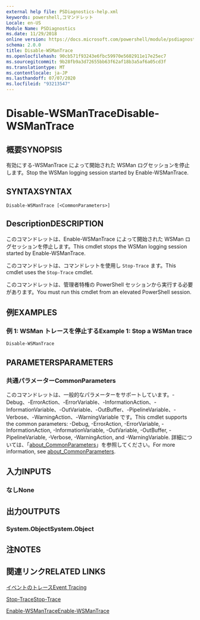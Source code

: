 ```yaml
---
external help file: PSDiagnostics-help.xml
keywords: powershell,コマンドレット
Locale: en-US
Module Name: PSDiagnostics
ms.date: 11/29/2018
online version: https://docs.microsoft.com/powershell/module/psdiagnostics/disable-wsmantrace?view=powershell-5.1&WT.mc_id=ps-gethelp
schema: 2.0.0
title: Disable-WSManTrace
ms.openlocfilehash: 90cb571f93243e6fbc59970e5602911e17e25ec7
ms.sourcegitcommit: 9b28fb9a3d72655bb63f62af18b3a5af6a05cd3f
ms.translationtype: MT
ms.contentlocale: ja-JP
ms.lasthandoff: 07/07/2020
ms.locfileid: "93213547"
---
```

# <span data-ttu-id="66546-103">Disable-WSManTrace</span><span class="sxs-lookup"><span data-stu-id="66546-103">Disable-WSManTrace</span></span>

## <span data-ttu-id="66546-104">概要</span><span class="sxs-lookup"><span data-stu-id="66546-104">SYNOPSIS</span></span>
<span data-ttu-id="66546-105">有効にする-WSManTrace によって開始された WSMan ログセッションを停止します。</span><span class="sxs-lookup"><span data-stu-id="66546-105">Stop the WSMan logging session started by Enable-WSManTrace.</span></span>

## <span data-ttu-id="66546-106">SYNTAX</span><span class="sxs-lookup"><span data-stu-id="66546-106">SYNTAX</span></span>

```
Disable-WSManTrace [<CommonParameters>]
```

## <span data-ttu-id="66546-107">Description</span><span class="sxs-lookup"><span data-stu-id="66546-107">DESCRIPTION</span></span>
<span data-ttu-id="66546-108">このコマンドレットは、Enable-WSManTrace によって開始された WSMan ログセッションを停止します。</span><span class="sxs-lookup"><span data-stu-id="66546-108">This cmdlet stops the WSMan logging session started by Enable-WSManTrace.</span></span>

<span data-ttu-id="66546-109">このコマンドレットは、コマンドレットを使用し `Stop-Trace` ます。</span><span class="sxs-lookup"><span data-stu-id="66546-109">This cmdlet uses the `Stop-Trace` cmdlet.</span></span>

<span data-ttu-id="66546-110">このコマンドレットは、管理者特権の PowerShell セッションから実行する必要があります。</span><span class="sxs-lookup"><span data-stu-id="66546-110">You must run this cmdlet from an elevated PowerShell session.</span></span>

## <span data-ttu-id="66546-111">例</span><span class="sxs-lookup"><span data-stu-id="66546-111">EXAMPLES</span></span>

### <span data-ttu-id="66546-112">例 1: WSMan トレースを停止する</span><span class="sxs-lookup"><span data-stu-id="66546-112">Example 1: Stop a WSMan trace</span></span>

```powershell
Disable-WSManTrace
```

## <span data-ttu-id="66546-113">PARAMETERS</span><span class="sxs-lookup"><span data-stu-id="66546-113">PARAMETERS</span></span>

### <span data-ttu-id="66546-114">共通パラメーター</span><span class="sxs-lookup"><span data-stu-id="66546-114">CommonParameters</span></span>

<span data-ttu-id="66546-115">このコマンドレットは、一般的なパラメーターをサポートしています。-Debug、-ErrorAction、-ErrorVariable、-InformationAction、-InformationVariable、-OutVariable、-OutBuffer、-PipelineVariable、-Verbose、-WarningAction、-WarningVariable です。</span><span class="sxs-lookup"><span data-stu-id="66546-115">This cmdlet supports the common parameters: -Debug, -ErrorAction, -ErrorVariable, -InformationAction, -InformationVariable, -OutVariable, -OutBuffer, -PipelineVariable, -Verbose, -WarningAction, and -WarningVariable.</span></span> <span data-ttu-id="66546-116">詳細については、「[about_CommonParameters](https://go.microsoft.com/fwlink/?LinkID=113216)」を参照してください。</span><span class="sxs-lookup"><span data-stu-id="66546-116">For more information, see [about_CommonParameters](https://go.microsoft.com/fwlink/?LinkID=113216).</span></span>

## <span data-ttu-id="66546-117">入力</span><span class="sxs-lookup"><span data-stu-id="66546-117">INPUTS</span></span>

### <span data-ttu-id="66546-118">なし</span><span class="sxs-lookup"><span data-stu-id="66546-118">None</span></span>

## <span data-ttu-id="66546-119">出力</span><span class="sxs-lookup"><span data-stu-id="66546-119">OUTPUTS</span></span>

### <span data-ttu-id="66546-120">System.Object</span><span class="sxs-lookup"><span data-stu-id="66546-120">System.Object</span></span>

## <span data-ttu-id="66546-121">注</span><span class="sxs-lookup"><span data-stu-id="66546-121">NOTES</span></span>

## <span data-ttu-id="66546-122">関連リンク</span><span class="sxs-lookup"><span data-stu-id="66546-122">RELATED LINKS</span></span>

[<span data-ttu-id="66546-123">イベントのトレース</span><span class="sxs-lookup"><span data-stu-id="66546-123">Event Tracing</span></span>](/windows/desktop/ETW/event-tracing-portal)

[<span data-ttu-id="66546-124">Stop-Trace</span><span class="sxs-lookup"><span data-stu-id="66546-124">Stop-Trace</span></span>](stop-trace.md)

[<span data-ttu-id="66546-125">Enable-WSManTrace</span><span class="sxs-lookup"><span data-stu-id="66546-125">Enable-WSManTrace</span></span>](Enable-WSManTrace.md)
